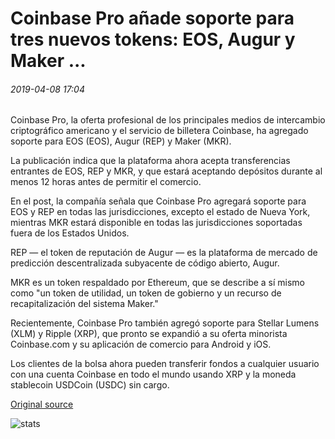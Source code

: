 # Coinbase Pro añade soporte para tres nuevos tokens: EOS, Augur y Maker ...

###### 2019-04-08 17:04

Coinbase Pro, la oferta profesional de los principales medios de intercambio criptográfico americano y el servicio de billetera Coinbase, ha agregado soporte para EOS (EOS), Augur (REP) y Maker (MKR).

La publicación indica que la plataforma ahora acepta transferencias entrantes de EOS, REP y MKR, y que estará aceptando depósitos durante al menos 12 horas antes de permitir el comercio.

En el post, la compañía señala que Coinbase Pro agregará soporte para EOS y REP en todas las jurisdicciones, excepto el estado de Nueva York, mientras MKR estará disponible en todas las jurisdicciones soportadas fuera de los Estados Unidos.

REP — el token de reputación de Augur — es la plataforma de mercado de predicción descentralizada subyacente de código abierto, Augur.

MKR es un token respaldado por Ethereum, que se describe a sí mismo como "un token de utilidad, un token de gobierno y un recurso de recapitalización del sistema Maker."

Recientemente, Coinbase Pro también agregó soporte para Stellar Lumens (XLM) y Ripple (XRP), que pronto se expandió a su oferta minorista Coinbase.com y su aplicación de comercio para Android y iOS.

Los clientes de la bolsa ahora pueden transferir fondos a cualquier usuario con una cuenta Coinbase en todo el mundo usando XRP y la moneda stablecoin USDCoin (USDC) sin cargo.

[Original source](https://cointelegraph.com/news/coinbase-pro-adds-support-for-three-new-tokens-eos-augur-and-maker)

![stats](https://c.statcounter.com/11760860/0/a89fa40b/1/ "stats")